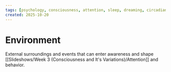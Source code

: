 ```yaml
---
tags: [psychology, consciousness, attention, sleep, dreaming, circadian-rhythms, psychoactive-drugs]
created: 2025-10-20
---
```

# Environment

External surroundings and events that can enter awareness and shape [[Slideshows/Week 3 (Consciousness and It's Variations)/Attention]] and behavior.
